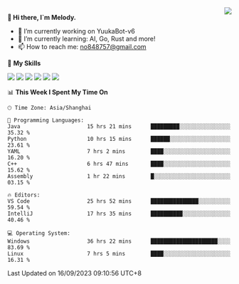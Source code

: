 <a href="#">
  <img align="right" src="https://github-readme-stats.vercel.app/api?username=melodyyuuka&count_private=true&show_icons=true" />
</a>

**👋 Hi there, I`m Melody.**

- 🔭 I’m currently working on YuukaBot-v6
- 🌱 I’m currently learning: AI, Go, Rust and more!
- 📫 How to reach me: no848757@gmail.com

🌟 **My Skills** 

![](https://img.shields.io/badge/-Python-3e74a2?style=flat-square&logo=Python&logoColor=fff)
![](https://img.shields.io/badge/-Java-007396?style=flat-square&logo=OpenJDK&logoColor=fff)
![](https://img.shields.io/badge/-Node.js-339933?style=flat-square&logo=Node.js&logoColor=fff)
![](https://img.shields.io/badge/-Git-f05032?style=flat-square&logo=git&logoColor=fff)
![](https://img.shields.io/badge/-PostgreSQL-4169e1?style=flat-square&logo=PostgreSQL&logoColor=fff)
![](https://img.shields.io/badge/-VSCode-007acc?style=flat-square&logo=Visual-Studio-Code&logoColor=fff)


<!--START_SECTION:waka-->
📊 **This Week I Spent My Time On** 

```text
🕑︎ Time Zone: Asia/Shanghai

💬 Programming Languages: 
Java                     15 hrs 21 mins      █████████░░░░░░░░░░░░░░░░   35.32 % 
Python                   10 hrs 15 mins      ██████░░░░░░░░░░░░░░░░░░░   23.61 % 
YAML                     7 hrs 2 mins        ████░░░░░░░░░░░░░░░░░░░░░   16.20 % 
C++                      6 hrs 47 mins       ████░░░░░░░░░░░░░░░░░░░░░   15.62 % 
Assembly                 1 hr 22 mins        █░░░░░░░░░░░░░░░░░░░░░░░░   03.15 % 

🔥 Editors: 
VS Code                  25 hrs 52 mins      ███████████████░░░░░░░░░░   59.54 % 
IntelliJ                 17 hrs 35 mins      ██████████░░░░░░░░░░░░░░░   40.46 % 

💻 Operating System: 
Windows                  36 hrs 22 mins      █████████████████████░░░░   83.69 % 
Linux                    7 hrs 5 mins        ████░░░░░░░░░░░░░░░░░░░░░   16.31 % 
```


 Last Updated on 16/09/2023 09:10:56 UTC+8
<!--END_SECTION:waka-->
